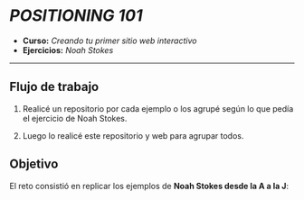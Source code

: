 # ***POSITIONING 101***

* **Curso:** _Creando tu primer sitio web interactivo_
* **Ejercicios:** _Noah Stokes_

***

## Flujo de trabajo

1. Realicé un repositorio por cada ejemplo o los agrupé según lo que pedía el ejercicio de Noah Stokes.

2. Luego lo realicé este repositorio y web para agrupar todos.

## Objetivo

El reto consistió en replicar los ejemplos de **Noah Stokes desde la A a la J**:
